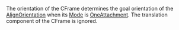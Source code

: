 The orientation of the CFrame determines the goal orientation of the [AlignOrientation](https://developer.roblox.com/en-us/api-reference/class/AlignOrientation) when its [Mode](https://developer.roblox.com/en-us/api-reference/property/AlignOrientation/Mode) is [OneAttachment](https://developer.roblox.com/en-us/api-reference/enum/OrientationAlignmentMode). The translation component of the CFrame is ignored.